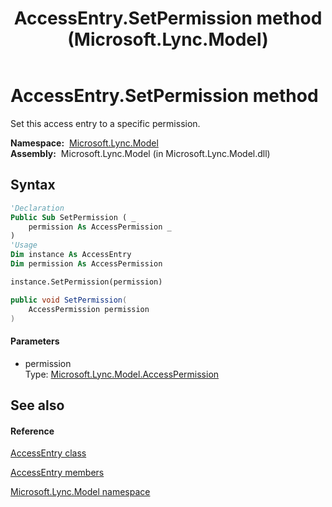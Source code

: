 ﻿---
title: AccessEntry.SetPermission method  (Microsoft.Lync.Model)
TOCTitle: 'SetPermission method '
ms:assetid: M:Microsoft.Lync.Model.AccessEntry.SetPermission(Microsoft.Lync.Model.AccessPermission)_DI_3_UC_OCS14MrefLyncWPF
ms:mtpsurl: https://msdn.microsoft.com/en-us/library/microsoft.lync.model.accessentry.setpermission(v=office.15)
ms:contentKeyID: 48592223
ms.date: 07/28/2014
mtps_version: v=office.15
f1_keywords:
- Microsoft.Lync.Model.AccessEntry.SetPermission
dev_langs:
- CSharp
- JScript
- VB
- other
---

# AccessEntry.SetPermission method

Set this access entry to a specific permission.

**Namespace:**  [Microsoft.Lync.Model](microsoft-lync-model-namespace_2.md)  
**Assembly:**  Microsoft.Lync.Model (in Microsoft.Lync.Model.dll)

## Syntax

``` vb
'Declaration
Public Sub SetPermission ( _
    permission As AccessPermission _
)
'Usage
Dim instance As AccessEntry
Dim permission As AccessPermission

instance.SetPermission(permission)
```

``` csharp
public void SetPermission(
    AccessPermission permission
)
```

#### Parameters

  - permission  
    Type: [Microsoft.Lync.Model.AccessPermission](accesspermission-class-microsoft-lync-model_2.md)  

## See also

#### Reference

[AccessEntry class](accessentry-class-microsoft-lync-model_2.md)

[AccessEntry members](accessentry-members-microsoft-lync-model_2.md)

[Microsoft.Lync.Model namespace](microsoft-lync-model-namespace_2.md)

